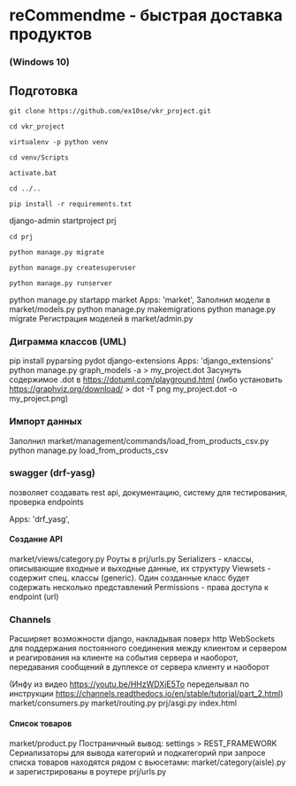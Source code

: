 # reCommendme - быстрая доставка продуктов
### (Windows 10)
## Подготовка
`git clone https://github.com/ex10se/vkr_project.git`

`cd vkr_project`

`virtualenv -p python venv`

`cd venv/Scripts`

`activate.bat`

`cd ../..`

`pip install -r requirements.txt`

django-admin startproject prj  

`cd prj`

`python manage.py migrate`

`python manage.py createsuperuser`

`python manage.py runserver`

python manage.py startapp market
Apps: 'market',
Заполнил модели в market/models.py
python manage.py makemigrations
python manage.py migrate
Регистрация моделей в market/admin.py


### Диграмма классов (UML)
pip install pyparsing pydot django-extensions
Apps: 'django_extensions'
python manage.py graph_models -a > my_project.dot
Засунуть содержимое .dot в https://dotuml.com/playground.html 
(либо установить https://graphviz.org/download/ >
dot -T png my_project.dot -o my_project.png)

### Импорт данных
Заполнил market/management/commands/load_from_products_csv.py
python manage.py load_from_products_csv

### swagger (drf-yasg)
позволяет создавать rest api, документацию, систему для тестирования, 
проверка endpoints

Apps: 'drf_yasg',

#### Создание API 
market/views/category.py
Роуты в prj/urls.py
Serializers - классы, описывающие входные и выходные данные, их структуру
Viewsets - содержит спец. классы (generic). Один созданные класс будет содержать 
несколько представлений
Permissions - права доступа к endpoint (url)

### Channels
Расширяет возможности django, накладывая поверх http WebSockets 
для поддержания постоянного соединения между клиентом и сервером 
и реагирования на клиенте на события сервера и наоборот, 
передавания сообщений в дуплексе от сервера клиенту и наоборот

(Инфу из видео https://youtu.be/HHzWDXjE5To 
переделывал по инструкции
https://channels.readthedocs.io/en/stable/tutorial/part_2.html)
market/consumers.py
market/routing.py
prj/asgi.py
index.html

#### Список товаров
market/product.py
Постраничный вывод: settings > REST_FRAMEWORK
Сериализаторы для вывода категорий и подкатегорий
при запросе списка товаров находятся рядом с вьюсетами: 
market/category(aisle).py и зарегистрированы в роутере prj/urls.py

